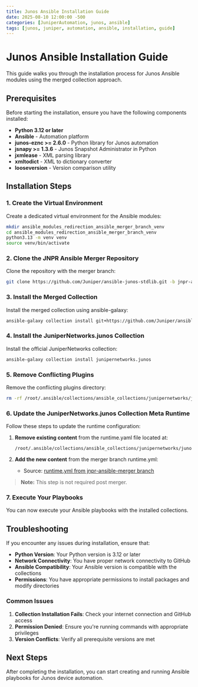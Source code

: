 ```yaml
---
title: Junos Ansible Installation Guide
date: 2025-08-10 12:00:00 -500
categories: [JuniperAutomation, junos, ansible]
tags: [junos, juniper, automation, ansible, installation, guide]
---
```


# Junos Ansible Installation Guide

This guide walks you through the installation process for Junos Ansible modules using the merged collection approach.

## Prerequisites

Before starting the installation, ensure you have the following components installed:

- **Python 3.12 or later**
- **Ansible** - Automation platform
- **junos-eznc >= 2.6.0** - Python library for Junos automation
- **jsnapy >= 1.3.6** - Junos Snapshot Administrator in Python
- **jxmlease** - XML parsing library
- **xmltodict** - XML to dictionary converter
- **looseversion** - Version comparison utility

## Installation Steps

### 1. Create the Virtual Environment

Create a dedicated virtual environment for the Ansible modules:

```bash
mkdir ansible_modules_redirection_ansible_merger_branch_venv
cd ansible_modules_redirection_ansible_merger_branch_venv
python3.13 -m venv venv
source venv/bin/activate
```

### 2. Clone the JNPR Ansible Merger Repository

Clone the repository with the merger branch:

```bash
git clone https://github.com/Juniper/ansible-junos-stdlib.git -b jnpr-ansible-merger
```

### 3. Install the Merged Collection

Install the merged collection using ansible-galaxy:

```bash
ansible-galaxy collection install git+https://github.com/Juniper/ansible-junos-stdlib.git#/ansible_collections/juniper/device,jnpr-ansible-merger
```

### 4. Install the JuniperNetworks.junos Collection

Install the official JuniperNetworks collection:

```bash
ansible-galaxy collection install junipernetworks.junos
```

### 5. Remove Conflicting Plugins

Remove the conflicting plugins directory:

```bash
rm -rf /root/.ansible/collections/ansible_collections/junipernetworks/junos/plugins
```

### 6. Update the JuniperNetworks.junos Collection Meta Runtime

Follow these steps to update the runtime configuration:

1. **Remove existing content** from the runtime.yaml file located at:
   ```
   /root/.ansible/collections/ansible_collections/junipernetworks/junos/meta/runtime.yml
   ```

2. **Add the new content** from the merger branch runtime.yml:
   - Source: [runtime.yml from jnpr-ansible-merger branch](https://github.com/Juniper/ansible-junos-stdlib/blob/jnpr-ansible-merger/ansible_collections/junipernetworks/junos/meta/runtime.yml)

> **Note:** This step is not required post merger.

### 7. Execute Your Playbooks

You can now execute your Ansible playbooks with the installed collections.

## Troubleshooting

If you encounter any issues during installation, ensure that:

- **Python Version**: Your Python version is 3.12 or later
- **Network Connectivity**: You have proper network connectivity to GitHub
- **Ansible Compatibility**: Your Ansible version is compatible with the collections
- **Permissions**: You have appropriate permissions to install packages and modify directories

### Common Issues

1. **Collection Installation Fails**: Check your internet connection and GitHub access
2. **Permission Denied**: Ensure you're running commands with appropriate privileges
3. **Version Conflicts**: Verify all prerequisite versions are met

## Next Steps

After completing the installation, you can start creating and running Ansible playbooks for Junos device automation.
